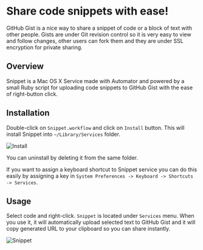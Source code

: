 # Share code snippets with ease!

GitHub Gist is a nice way to share a snippet of code or a block of text with other people. Gists are under Git revision control so it is very easy to view and follow changes, other users can fork them and they are under SSL encryption for private sharing.

## Overview

Snippet is a Mac OS X Service made with Automator and powered by a small Ruby script for uploading code snippets to GitHub Gist with the ease of right-button click.

## Installation

Double-click on `Snippet.workflow` and click on `Install` button.
This will install Snippet into `~/Library/Services` folder.

![Install](https://dl.dropboxusercontent.com/u/25925697/Screenshots/Install.png)

You can uninstall by deleting it from the same folder.

If you want to assign a keyboard shortcut to Snippet service you can do this easily by assigning a key in `System Preferences -> Keyboard -> Shortcuts -> Services`.

## Usage

Select code and right-click. `Snippet` is located under `Services` menu.
When you use it, it will automatically upload selected text to GitHub Gist and it will copy generated URL to your clipboard so you can share instantly.

![Snippet](https://dl.dropboxusercontent.com/u/25925697/Screenshots/Snippet.gif)
